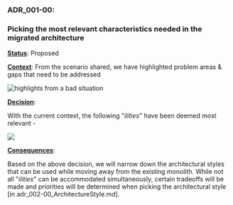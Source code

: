 ### **ADR_001-00**:

### Picking the most relevant characteristics needed in the migrated architecture

**<u>Status</u>**:	Proposed

**<u>Context</u>**: From the scenario shared, we have highlighted problem areas & gaps that need to be addressed

![highlights from a bad situation](https://raw.githubusercontent.com/amitosaurus/pentagram/The_Sysops_Squad_Architecture_AB/The_Sysops_Squad/architecture/images/Sysops_Squad_Bad_Situation_Highlights.png)

**<u>Decision</u>**:

With the current context, the following "*ilities*" have been deemed most relevant -

![](C:\Users\amito\OneDrive\Documents\GitHub\pentagram\The_Sysops_Squad\architecture\images\TSS_ArchitectureCharacteristics.png)



**<u>Consequences</u>**:

Based on the above decision, we will narrow down the architectural styles that can be used while moving away from the existing monolith. While not all "*ilities*" can be accommodated simultaneously, certain tradeoffs will be made and priorities will be determined when picking the architectural style [in adr_002-00_ArchitectureStyle.md].